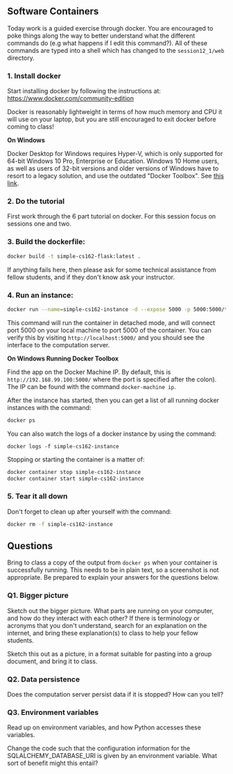 ## Software Containers

Today work is a guided exercise through docker.  You are encouraged to poke
things along the way to better understand what the different commands do (e.g
what happens if I edit this command?).  All of these commands are typed into a
shell which has changed to the `session12_1/web` directory.

### 1. Install docker
Start installing docker by following the instructions at:
https://www.docker.com/community-edition

Docker is reasonably lightweight in terms of how much memory and CPU it will use
on your laptop, but you are still encouraged to exit docker before coming to
class!

**On Windows**

Docker Desktop for Windows requires Hyper-V, which is only supported for 64-bit Windows 10 Pro, Enterprise or Education. Windows 10 Home users, as well as users of 32-bit versions and older versions of Windows have to resort to a legacy solution, and use the outdated "Docker Toolbox". See [this link](https://docs.docker.com/toolbox/toolbox_install_windows/).

### 2. Do the tutorial
First work through the 6 part tutorial on docker.  For this session focus on
sessions one and two.

### 3. Build the dockerfile:
```bash
docker build -t simple-cs162-flask:latest .
```
If anything fails here, then please ask for some technical assistance from
fellow students, and if they don't know ask your instructor.

### 4. Run an instance:
```bash
docker run --name=simple-cs162-instance -d --expose 5000 -p 5000:5000/tcp simple-cs162-flask
```
This command will run the container in detached mode, and will connect port 5000
on your local machine to port 5000 of the container.  You can verify this by
visiting `http://localhost:5000/` and you should see the interface to the
computation server.

**On Windows Running Docker Toolbox**

Find the app on the Docker Machine IP. By default, this is `http://192.168.99.100:5000/` where the port is specified after the colon). The IP can be found with the command `docker-machine ip`.

After the instance has started, then you can get a list of all running docker
instances with the command:
```bash
docker ps
```
You can also watch the logs of a docker instance by using the command:
```bask
docker logs -f simple-cs162-instance
```
Stopping or starting the container is a matter of:
```bash
docker container stop simple-cs162-instance
docker container start simple-cs162-instance
```

### 5. Tear it all down
Don't forget to clean up after yourself with the command:
```bash
docker rm -f simple-cs162-instance
```

## Questions
Bring to class a copy of the output from `docker ps` when your container is
successfully running. This needs to be in plain text, so a screenshot is
not appropriate.  Be prepared to explain your answers for the questions below.

### Q1. Bigger picture
Sketch out the bigger picture.  What parts are running on your computer, and
how do they interact with each other?  If there is terminology or acronyms that
you don't understand, search for an explanation on the internet, and bring these
explanation(s) to class to help your fellow students.

Sketch this out as a picture, in a format suitable for pasting into a group
document, and bring it to class.

### Q2. Data persistence
Does the computation server persist data if it is stopped?  How can you tell?

### Q3. Environment variables
Read up on environment variables, and how Python accesses these variables.

Change the code such that the configuration information for the
SQLALCHEMY_DATABASE_URI is given by an environment variable.  What sort of
benefit might this entail?
